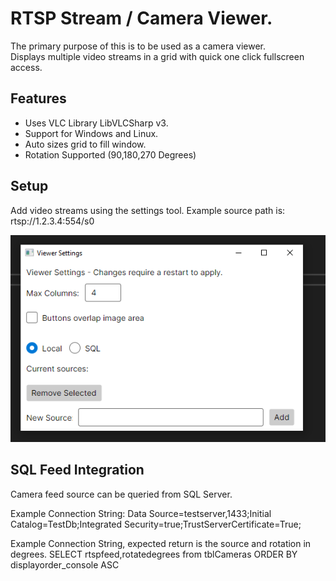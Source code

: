 # RTSP Stream / Camera Viewer.

The primary purpose of this is to be used as a camera viewer.  
Displays multiple video streams in a grid with quick one click fullscreen access.  

## Features  
- Uses VLC Library LibVLCSharp v3.  
- Support for Windows and Linux.  
- Auto sizes grid to fill window.
- Rotation Supported (90,180,270 Degrees)


## Setup  
Add video streams using the settings tool.
Example source path is: rtsp://1.2.3.4:554/s0  

![settings](Images/Settings.PNG)  

## SQL Feed Integration  
Camera feed source can be queried from SQL Server.

Example Connection String:
Data Source=testserver,1433;Initial Catalog=TestDb;Integrated Security=true;TrustServerCertificate=True;  

Example Connection String, expected return is the source and rotation in degrees.
SELECT rtspfeed,rotatedegrees from tblCameras ORDER BY displayorder_console ASC  
